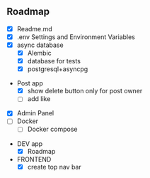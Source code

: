 ## Roadmap

- [x] Readme.md
- [x] .env Settings and Environment Variables 
- [x] async database
    - [x] Alembic
    - [x] database for tests
    - [x] postgresql+asyncpg
- Post app
    - [x] show delete button only for post owner
    - [ ] add like
- [x] Admin Panel
- [ ] Docker
    - [ ] Docker compose
- DEV app
    - [x] Roadmap
- FRONTEND
  - [x] create top nav bar